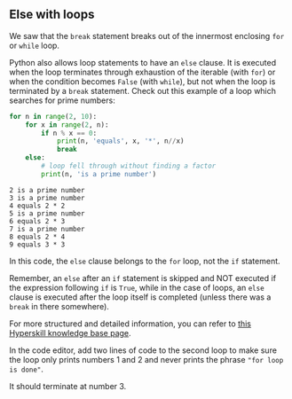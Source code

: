 ## Else with loops

We saw that the `break` statement breaks out of the innermost enclosing `for` or `while` loop.

Python also allows loop statements to have an `else` clause. It is executed when the loop terminates
through exhaustion of the iterable (with `for`) or when the condition becomes `False`
(with `while`), but not when the loop is terminated by a `break` statement. Check
out this example of a loop which searches for prime numbers:

```python
for n in range(2, 10):
    for x in range(2, n):
        if n % x == 0:
            print(n, 'equals', x, '*', n//x)
            break
    else:
        # loop fell through without finding a factor
        print(n, 'is a prime number')
```
```text
2 is a prime number
3 is a prime number
4 equals 2 * 2
5 is a prime number
6 equals 2 * 3
7 is a prime number
8 equals 2 * 4
9 equals 3 * 3
```
In this code, the `else` clause belongs to the `for` loop, not the
`if` statement.

Remember, an `else` after an `if` statement is skipped and NOT executed if the expression following 
`if` is `True`, while in the case of loops, an `else` clause is executed after the loop itself
is completed (unless there was a `break` in there somewhere).

For more structured and detailed information, you can refer to [this Hyperskill knowledge base page](https://hyperskill.org/learn/step/6302).

In the code editor, add two lines of code to the second loop to make sure the loop only prints
numbers 1 and 2 and never prints the phrase `"for loop is done"`.

<div class="hint">It should terminate at number 3.</div>